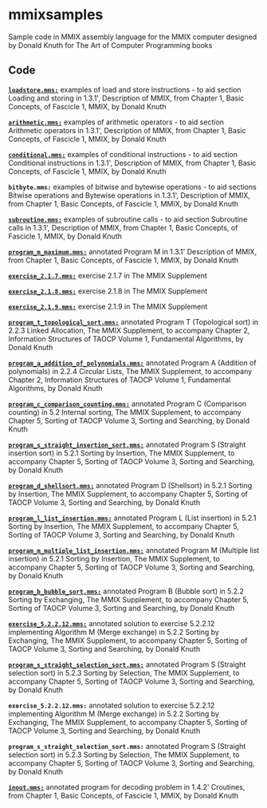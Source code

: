 # mmixsamples
Sample code in MMIX assembly language for the MMIX computer designed by Donald Knuth for The Art of Computer Programming books

## Code

[**`loadstore.mms:`**](loadstore.mms) examples of load and store instructions - to aid section Loading and storing in 1.3.1', Description of MMIX, from Chapter 1, Basic Concepts, of Fascicle 1, MMIX, by Donald Knuth

[**`arithmetic.mms:`**](arithmetic.mms) examples of arithmetic operators - to aid section Arithmetic operators in 1.3.1', Description of MMIX, from Chapter 1, Basic Concepts, of Fascicle 1, MMIX, by Donald Knuth

[**`conditional.mms:`**](conditional.mms) examples of conditional instructions - to aid section Conditional instructions in 1.3.1', Description of MMIX, from Chapter 1, Basic Concepts, of Fascicle 1, MMIX, by Donald Knuth

**`bitbyte.mms:`** examples of bitwise and bytewise operations - to aid sections Bitwise operations and Bytewise operations in 1.3.1', Description of MMIX, from Chapter 1, Basic Concepts, of Fascicle 1, MMIX, by Donald Knuth

[**`subroutine.mms:`**](subroutine.mms) examples of subroutine calls - to aid section Subroutine calls in 1.3.1', Description of MMIX, from Chapter 1, Basic Concepts, of Fascicle 1, MMIX, by Donald Knuth

[**`program_m_maximum.mms:`**](program_m_maximum.mms) annotated Program M in 1.3.1' Description of MMIX, from Chapter 1, Basic Concepts, of Fascicle 1, MMIX, by Donald Knuth

[**`exercise_2.1.7.mms:`**](exercise_2.1.7.mms) exercise 2.1.7 in The MMIX Supplement

[**`exercise_2.1.8.mms:`**](exercise_2.1.8.mms) exercise 2.1.8 in The MMIX Supplement

[**`exercise_2.1.9.mms:`**](exercise_2.1.9.mms) exercise 2.1.9 in The MMIX Supplement

[**`program_t_topological_sort.mms:`**](program_t_topological_sort.mms) annotated Program T (Topological sort) in 2.2.3 Linked Allocation, The MMIX Supplement, to accompany Chapter 2, Information Structures of TAOCP Volume 1, Fundamental Algorithms, by Donald Knuth

[**`program_a_addition_of_polynomials.mms:`**](program_a_addition_of_polynomials.mms) annotated Program A (Addition of polynomials) in 2.2.4 Circular Lists, The MMIX Supplement, to accompany Chapter 2, Information Structures of TAOCP Volume 1, Fundamental Algorithms, by Donald Knuth

[**`program_c_comparison_counting.mms:`**](program_c_comparison_counting.mms) annotated Program C (Comparison counting) in 5.2 Internal sorting, The MMIX Supplement, to accompany Chapter 5, Sorting of TAOCP Volume 3, Sorting and Searching, by Donald Knuth

[**`program_s_straight_insertion_sort.mms:`**](program_s_straight_insertion_sort.mms) annotated Program S (Straight insertion sort) in 5.2.1 Sorting by Insertion, The MMIX Supplement, to accompany Chapter 5, Sorting of TAOCP Volume 3, Sorting and Searching, by Donald Knuth

[**`program_d_shellsort.mms:`**](program_d_shellsort.mms) annotated Program D (Shellsort) in 5.2.1 Sorting by Insertion, The MMIX Supplement, to accompany Chapter 5, Sorting of TAOCP Volume 3, Sorting and Searching, by Donald Knuth

[**`program_l_list_insertion.mms:`**](program_l_list_insertion.mms) annotated Program L (List insertion) in 5.2.1 Sorting by Insertion, The MMIX Supplement, to accompany Chapter 5, Sorting of TAOCP Volume 3, Sorting and Searching, by Donald Knuth

[**`program_m_multiple_list_insertion.mms:`**](program_m_multiple_list_insertion.mms) annotated Program M (Multiple list insertion) in 5.2.1 Sorting by Insertion, The MMIX Supplement, to accompany Chapter 5, Sorting of TAOCP Volume 3, Sorting and Searching, by Donald Knuth

[**`program_b_bubble_sort.mms:`**](program_b_bubble_sort.mms) annotated Program B (Bubble sort) in 5.2.2 Sorting by Exchanging, The MMIX Supplement, to accompany Chapter 5, Sorting of TAOCP Volume 3, Sorting and Searching, by Donald Knuth

[**`exercise_5.2.2.12.mms:`**](exercise_5.2.2.12.mms) annotated solution to exercise 5.2.2.12 implementing Algorithm M (Merge exchange) in 5.2.2 Sorting by Exchanging, The MMIX Supplement, to accompany Chapter 5, Sorting of TAOCP Volume 3, Sorting and Searching, by Donald Knuth

[**`program_s_straight_selection_sort.mms:`**](program_s_straight_selection_sort.mms) annotated Program S (Straight selection sort) in 5.2.3 Sorting by Selection, The MMIX Supplement, to accompany Chapter 5, Sorting of TAOCP Volume 3, Sorting and Searching, by Donald Knuth

**`exercise_5.2.2.12.mms:`** annotated solution to exercise 5.2.2.12 implementing Algorithm M (Merge exchange) in 5.2.2 Sorting by Exchanging, The MMIX Supplement, to accompany Chapter 5, Sorting of TAOCP Volume 3, Sorting and Searching, by Donald Knuth

**`program_s_straight_selection_sort.mms:`** annotated Program S (Straight selection sort) in 5.2.3 Sorting by Selection, The MMIX Supplement, to accompany Chapter 5, Sorting of TAOCP Volume 3, Sorting and Searching, by Donald Knuth

[**`inout.mms:`**](inout.mms) annotated program for decoding problem in 1.4.2' Croutines, from Chapter 1, Basic Concepts, of Fascicle 1, MMIX, by Donald Knuth
